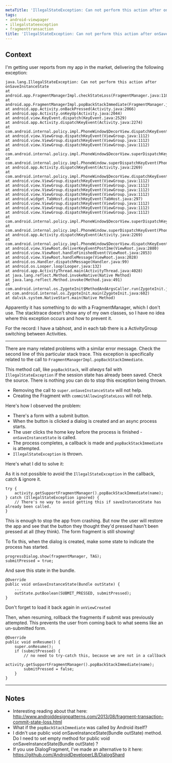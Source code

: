 ```yaml
---
metaTitle: 'IllegalStateException: Can not perform this action after onSaveInstanceState with ViewPager'
tags:
- android-viewpager
- illegalstateexception
- fragmenttransaction
title: 'IllegalStateException: Can not perform this action after onSaveInstanceState with ViewPager'
---
```


## Context

I'm getting user reports from my app in the market, delivering the following exception:



```
java.lang.IllegalStateException: Can not perform this action after onSaveInstanceState
at android.app.FragmentManagerImpl.checkStateLoss(FragmentManager.java:1109)
at android.app.FragmentManagerImpl.popBackStackImmediate(FragmentManager.java:399)
at android.app.Activity.onBackPressed(Activity.java:2066)
at android.app.Activity.onKeyUp(Activity.java:2044)
at android.view.KeyEvent.dispatch(KeyEvent.java:2529)
at android.app.Activity.dispatchKeyEvent(Activity.java:2274)
at com.android.internal.policy.impl.PhoneWindow$DecorView.dispatchKeyEvent(PhoneWindow.java:1803)
at android.view.ViewGroup.dispatchKeyEvent(ViewGroup.java:1112)
at android.view.ViewGroup.dispatchKeyEvent(ViewGroup.java:1112)
at android.view.ViewGroup.dispatchKeyEvent(ViewGroup.java:1112)
at com.android.internal.policy.impl.PhoneWindow$DecorView.superDispatchKeyEvent(PhoneWindow.java:1855)
at com.android.internal.policy.impl.PhoneWindow.superDispatchKeyEvent(PhoneWindow.java:1277)
at android.app.Activity.dispatchKeyEvent(Activity.java:2269)
at com.android.internal.policy.impl.PhoneWindow$DecorView.dispatchKeyEvent(PhoneWindow.java:1803)
at android.view.ViewGroup.dispatchKeyEvent(ViewGroup.java:1112)
at android.view.ViewGroup.dispatchKeyEvent(ViewGroup.java:1112)
at android.view.ViewGroup.dispatchKeyEvent(ViewGroup.java:1112)
at android.view.ViewGroup.dispatchKeyEvent(ViewGroup.java:1112)
at android.widget.TabHost.dispatchKeyEvent(TabHost.java:297)
at android.view.ViewGroup.dispatchKeyEvent(ViewGroup.java:1112)
at android.view.ViewGroup.dispatchKeyEvent(ViewGroup.java:1112)
at android.view.ViewGroup.dispatchKeyEvent(ViewGroup.java:1112)
at com.android.internal.policy.impl.PhoneWindow$DecorView.superDispatchKeyEvent(PhoneWindow.java:1855)
at com.android.internal.policy.impl.PhoneWindow.superDispatchKeyEvent(PhoneWindow.java:1277)
at android.app.Activity.dispatchKeyEvent(Activity.java:2269)
at com.android.internal.policy.impl.PhoneWindow$DecorView.dispatchKeyEvent(PhoneWindow.java:1803)
at android.view.ViewRoot.deliverKeyEventPostIme(ViewRoot.java:2880)
at android.view.ViewRoot.handleFinishedEvent(ViewRoot.java:2853)
at android.view.ViewRoot.handleMessage(ViewRoot.java:2028)
at android.os.Handler.dispatchMessage(Handler.java:99)
at android.os.Looper.loop(Looper.java:132)
at android.app.ActivityThread.main(ActivityThread.java:4028)
at java.lang.reflect.Method.invokeNative(Native Method)
at java.lang.reflect.Method.invoke(Method.java:491)
at com.android.internal.os.ZygoteInit$MethodAndArgsCaller.run(ZygoteInit.java:844)
at com.android.internal.os.ZygoteInit.main(ZygoteInit.java:602)
at dalvik.system.NativeStart.main(Native Method)

```

Apparently it has something to do with a FragmentManager, which I don't use. The stacktrace doesn't show any of my own classes, so I have no idea where this exception occurs and how to prevent it.


For the record: I have a tabhost, and in each tab there is a ActivityGroup switching between Activities.



---

There are many related problems with a similar error message. Check the second line of this particular stack trace. This exception is specifically related to the call to `FragmentManagerImpl.popBackStackImmediate`.


This method call, like `popBackStack`, will *always* fail with `IllegalStateException` if the session state has already been saved. Check the source. There is nothing you can do to stop this exception being thrown. 


* Removing the call to `super.onSaveInstanceState` will not help.
* Creating the Fragment with `commitAllowingStateLoss` will not help.


Here's how I observed the problem:


* There's a form with a submit button.
* When the button is clicked a dialog is created and an async process starts.
* The user clicks the home key before the process is finished - `onSaveInstanceState` is called.
* The process completes, a callback is made and `popBackStackImmediate` is attempted.
* `IllegalStateException` is thrown.


Here's what I did to solve it:


As it is not possible to avoid the `IllegalStateException` in the callback, catch & ignore it.



```
try {
    activity.getSupportFragmentManager().popBackStackImmediate(name);
} catch (IllegalStateException ignored) {
    // There's no way to avoid getting this if saveInstanceState has already been called.
}

```

This is enough to stop the app from crashing. But now the user will restore the app and see that the button they thought they'd pressed hasn't been pressed at all (they think). The form fragment is still showing!


To fix this, when the dialog is created, make some state to indicate the process has started.



```
progressDialog.show(fragmentManager, TAG);
submitPressed = true;

```

And save this state in the bundle.



```
@Override
public void onSaveInstanceState(Bundle outState) {
    ...
    outState.putBoolean(SUBMIT_PRESSED, submitPressed);
}

```

Don't forget to load it back again in `onViewCreated`


Then, when resuming, rollback the fragments if submit was previously attempted. This prevents the user from coming back to what seems like an un-submitted form.



```
@Override
public void onResume() {
    super.onResume();
    if (submitPressed) {
        // no need to try-catch this, because we are not in a callback
        activity.getSupportFragmentManager().popBackStackImmediate(name);
        submitPressed = false;
    }
}

```


---

## Notes

- Interesting reading about that here: http://www.androiddesignpatterns.com/2013/08/fragment-transaction-commit-state-loss.html
- What if the `popBackStackImmediate` was called by Android itself?
- I didn't use public void onSaveInstanceState(Bundle outState)  method. Do I need to set empty method for public void onSaveInstanceState(Bundle outState) ?
- If you use DialogFragment, I've made an alternative to it here: https://github.com/AndroidDeveloperLB/DialogShard
